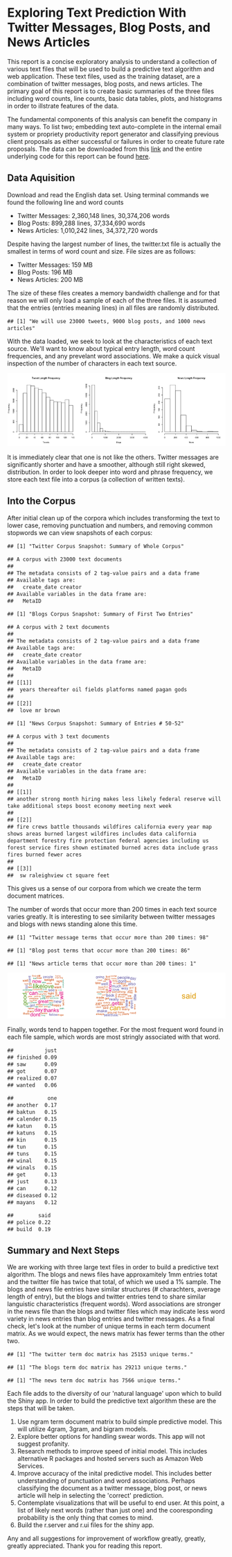 Exploring Text Prediction With Twitter Messages, Blog Posts, and News Articles
========================================================

This report is a concise exploratory analysis to understand a collection of various text files that will be used to build a predictive text algorithm and web application. These text files, used as the training dataset, are a combination of twitter messages, blog posts, and news articles. The primary goal of this report is to create basic summaries of the three files including word counts, line counts, basic data tables, plots, and histograms in order to illstrate features of the data. 

The fundamental components of this analysis can benefit the company in many ways. To list two; embedding text auto-complete in the internal email system or propriety productivity report generator and classifying previous client proposals as either successful or failures in order to create future rate proposals. The data can be downloaded from this [link]("https://d396qusza40orc.cloudfront.net/dsscapstone/dataset/Coursera-SwiftKey.zip") and the entire underlying code for this report can be found [here]("http://github.com/FrankRuns/natlangproc").     

## Data Aquisition

Download and read the English data set. Using terminal commands we found the following line and word counts

* Twitter Messages: 2,360,148 lines, 30,374,206 words
* Blog Posts: 899,288 lines, 37,334,690 words
* News Articles: 1,010,242 lines, 34,372,720 words

Despite having the largest number of lines, the twitter.txt file is actually the smallest in terms of word count and size. File sizes are as follows:

* Twitter Messages: 159 MB
* Blog Posts: 196 MB
* News Articles: 200 MB

The size of these files creates a memory bandwidth challenge and for that reason we will only load a sample of each of the three files. It is assumed that the entries (entries meaning lines) in all files are randomly distributed.  




```
## [1] "We will use 23000 tweets, 9000 blog posts, and 1000 news articles"
```

With the data loaded, we seek to look at the characteristics of each text source. We'll want to know about typical entry length, word count frequencies, and any prevelant word associations. We make a quick visual inspection of the number of characters in each text source. 

![plot of chunk unnamed-chunk-3](figure/unnamed-chunk-3-1.png) 

It is immediately clear that one is not like the others. Twitter messages are significantly shorter and have a smoother, although still right skewed, distribution. In order to look deeper into word and phrase frequency, we store each text file into a corpus (a collection of written texts).

## Into the Corpus



After initial clean up of the corpora which includes transforming the text to lower case, removing punctuation and numbers, and removing common stopwords we can view snapshots of each corpus:


```
## [1] "Twitter Corpus Snapshot: Summary of Whole Corpus"
```

```
## A corpus with 23000 text documents
## 
## The metadata consists of 2 tag-value pairs and a data frame
## Available tags are:
##   create_date creator 
## Available variables in the data frame are:
##   MetaID
```

```
## [1] "Blogs Corpus Snapshot: Summary of First Two Entries"
```

```
## A corpus with 2 text documents
## 
## The metadata consists of 2 tag-value pairs and a data frame
## Available tags are:
##   create_date creator 
## Available variables in the data frame are:
##   MetaID 
## 
## [[1]]
##  years thereafter oil fields platforms named pagan gods
## 
## [[2]]
##  love mr brown
```

```
## [1] "News Corpus Snapshot: Summary of Entries # 50-52"
```

```
## A corpus with 3 text documents
## 
## The metadata consists of 2 tag-value pairs and a data frame
## Available tags are:
##   create_date creator 
## Available variables in the data frame are:
##   MetaID 
## 
## [[1]]
## another strong month hiring makes less likely federal reserve will take additional steps boost economy meeting next week
## 
## [[2]]
## fire crews battle thousands wildfires california every year map shows areas burned largest wildfires includes data california department forestry fire protection federal agencies including us forest service fires shown estimated burned acres data include grass fires burned fewer acres
## 
## [[3]]
##  sw raleighview ct square feet
```

This gives us a sense of our corpora from which we create the term document matrices. 



The number of words that occur more than 200 times in each text source varies greatly. It is interesting to see similarity between twitter messages and blogs with news standing alone this time.


```
## [1] "Twitter message terms that occur more than 200 times: 98"
```

```
## [1] "Blog post terms that occur more than 200 times: 86"
```

```
## [1] "News article terms that occur more than 200 times: 1"
```

![plot of chunk unnamed-chunk-8](figure/unnamed-chunk-8-1.png) 

Finally, words tend to happen together. For the most frequent word found in each file sample, which words are most stringly associated with that word.


```
##          just
## finished 0.09
## saw      0.09
## got      0.07
## realized 0.07
## wanted   0.06
```

```
##           one
## another  0.17
## baktun   0.15
## calender 0.15
## katun    0.15
## katuns   0.15
## kin      0.15
## tun      0.15
## tuns     0.15
## winal    0.15
## winals   0.15
## get      0.13
## just     0.13
## can      0.12
## diseased 0.12
## mayans   0.12
```

```
##        said
## police 0.22
## build  0.19
```

## Summary and Next Steps

We are working with three large text files in order to build a predictive text algorithm. The blogs and news files have approxamitely 1mm entries totat and the twitter file has twice that total, of which we used a 1% sample. The blogs and news file entries have similar structures (# charachters, average length of entry), but the blogs and twitter entries tend to share similar languistic characteristics (frequent words). Word associations are stronger in the news file than the blogs and twitter files which may indicate less word variety in news entries than blog entries and twitter messages. As a final check, let's look at the number of unique terms in each term document matrix. As we would expect, the news matrix has fewer terms than the other two.


```
## [1] "The twitter term doc matrix has 25153 unique terms."
```

```
## [1] "The blogs term doc matrix has 29213 unique terms."
```

```
## [1] "The news term doc matrix has 7566 unique terms."
```

Each file adds to the diversity of our 'natural language' upon which to build the Shiny app. In order to build the predictive text algorithm these are the steps that will be taken.

1. Use ngram term document matrix to build simple predictive model. This will utilize 4gram, 3gram, and bigram models.
2. Explore better options for handling swear words. This app will not suggest profanity.
3. Research methods to improve speed of initial model. This includes alternative R packages and hosted servers such as Amazon Web Services.
4. Improve accuracy of the inital predictive model. This includes better understanding of punctuation and word associations. Perhaps classifying the document as a twitter message, blog post, or news article will help in selecting the 'correct' prediction.
5. Contemplate visualizations that will be useful to end user. At this point, a list of likely next words (rather than just one) and the cooresponding probability is the only thing that comes to mind.
6. Build the r.server and r.ui files for the shiny app.

Any and all suggestions for improvement of workflow greatly, greatly, greatly appreciated. Thank you for reading this report.

